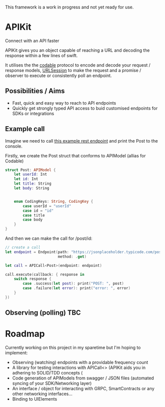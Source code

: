 This framework is a work in progress and not yet ready for use.

# APIKit
Connect with an API faster

APIKit gives you an object capable of reaching a URL and decoding the response within a few lines of swift.

It utilises the the [codable](https://developer.apple.com/documentation/swift/codable) protocol to encode and decode your request / response models, [URLSession](https://developer.apple.com/documentation/foundation/urlsession) to make the request and a promise / observer to execute or consistently poll an endpoint.

## Possibilities / Aims

- Fast, quick and easy way to reach to API endpoints
- Quickly get strongly typed API access to buid customised endpoints for SDKs or integrations

## Example call

Imagine we need to call [this example rest endpoint](https://jsonplaceholder.typicode.com/posts/1) and print the Post to the console.

Firstly, we create the Post struct that conforms to APIModel (allias for Codable)
```swift
struct Post: APIModel {
    let userId: Int
    let id: Int
    let title: String
    let body: String


    enum CodingKeys: String, CodingKey {
        case userId = "userId"
        case id = "id"
        case title
        case body
    }
}
```

And then we can make the call for /post/id: 
```swift
// create a call       
let endpoint = Endpoint(path: "https://jsonplaceholder.typicode.com/posts/1)",
                        method: .get)

let call = APICall<Post>(endpoint: endpoint)

call.execute(callback: { response in
    switch response {
        case .success(let post): print("POST: ", post)
        case .failure(let error): print("error: ", error)
    }
})
```

## Observing (polling) TBC


# Roadmap

Currently working on this project in my sparetime but I'm hoping to implement:

- Observing (watching) endpoints with a providable frequency count
- A library for testing interactions with APICall<> (APIKit aids you in adhering to SOLID/TDD concepts (
- Code generation of APIModels from swagger / JSON files (automated syncing of your SDK/Networking layer)
- An interface / object for interacting with GRPC, SmartContracts or any other networking interfaces...
- Binding to UIElements
